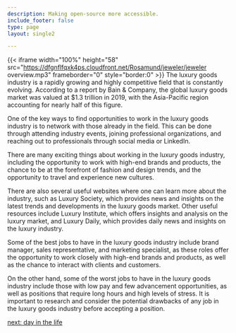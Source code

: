 ```yaml
---
description: Making open-source more accessible.
include_footer: false
type: page
layout: single2

---
```


{{< iframe width="100%" height="58" src="https://dfgnflfqxk4ps.cloudfront.net/Rosamund/jeweler/jeweler overview.mp3" frameborder="0" style="border:0" >}}
The luxury goods industry is a rapidly growing and highly competitive field that is constantly evolving. According to a report by Bain & Company, the global luxury goods market was valued at $1.3 trillion in 2019, with the Asia-Pacific region accounting for nearly half of this figure.

One of the key ways to find opportunities to work in the luxury goods industry is to network with those already in the field. This can be done through attending industry events, joining professional organizations, and reaching out to professionals through social media or LinkedIn.

There are many exciting things about working in the luxury goods industry, including the opportunity to work with high-end brands and products, the chance to be at the forefront of fashion and design trends, and the opportunity to travel and experience new cultures.

There are also several useful websites where one can learn more about the industry, such as Luxury Society, which provides news and insights on the latest trends and developments in the luxury goods market. Other useful resources include Luxury Institute, which offers insights and analysis on the luxury market, and Luxury Daily, which provides daily news and insights on the luxury industry.

Some of the best jobs to have in the luxury goods industry include brand manager, sales representative, and marketing specialist, as these roles offer the opportunity to work closely with high-end brands and products, as well as the chance to interact with clients and customers.

On the other hand, some of the worst jobs to have in the luxury goods industry include those with low pay and few advancement opportunities, as well as positions that require long hours and high levels of stress. It is important to research and consider the potential drawbacks of any job in the luxury goods industry before accepting a position.


<a href="https://workdojos.com/jeweler/day-in-the-life">next: day in the life</a>
